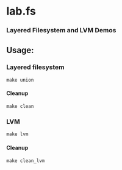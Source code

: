# lab.fs
### Layered Filesystem and LVM Demos

## Usage:

### Layered filesystem
```
make union
```

#### Cleanup
```
make clean
```

### LVM
```
make lvm
```

#### Cleanup
```
make clean_lvm
```

